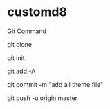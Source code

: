 # customd8
Git Command

git clone

git init

git add -A

git commit -m "add all theme file"

git push -u origin master

